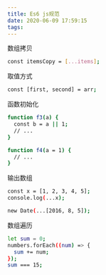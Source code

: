 ```yaml
---
title: Es6 js规范
date: 2020-06-09 17:59:15
tags:
---
```



数组拷贝
``` bash
const itemsCopy = [...items];
```

取值方式
``` bash
const [first, second] = arr;
```

函数初始化
``` bash
function f3(a) {
  const b = a || 1;
  // ...
}

function f4(a = 1) {
  // ...
}
```

输出数组
``` bash
const x = [1, 2, 3, 4, 5];
console.log(...x);

new Date(...[2016, 8, 5]);
```

数组遍历
``` bash
let sum = 0;
numbers.forEach((num) => {
  sum += num;
});
sum === 15;
```

<!-- more -->